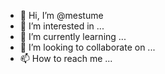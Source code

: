 - 👋 Hi, I’m @mestume
- 👀 I’m interested in ...
- 🌱 I’m currently learning ...
- 💞️ I’m looking to collaborate on ...
- 📫 How to reach me ...

<!---
mestume/mestume is a ✨ special ✨ repository because its `README.md` (this file) appears on your GitHub profile.
You can click the Preview link to take a look at your changes.
--->

